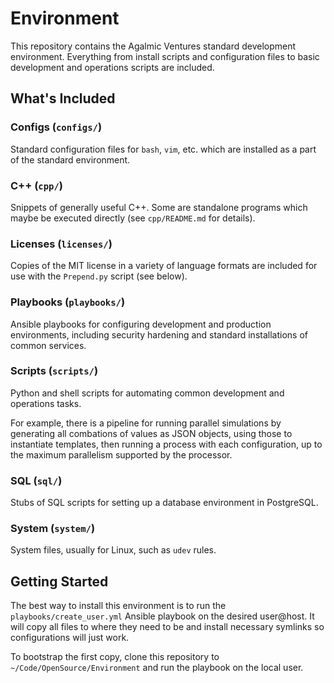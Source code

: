 # Environment
This repository contains the Agalmic Ventures standard development environment.
Everything from install scripts and configuration files to basic development
and operations scripts are included.

## What's Included

### Configs (`configs/`)
Standard configuration files for `bash`, `vim`, etc. which are installed as a
part of the standard environment.

### C++ (`cpp/`)
Snippets of generally useful C++. Some are standalone programs which maybe be
executed directly (see `cpp/README.md` for details).

### Licenses (`licenses/`)
Copies of the MIT license in a variety of language formats are included for use
with the `Prepend.py` script (see below).

### Playbooks (`playbooks/`)
Ansible playbooks for configuring development and production environments,
including security hardening and standard installations of common services.

### Scripts (`scripts/`)
Python and shell scripts for automating common development and operations
tasks.

For example, there is a pipeline for running parallel simulations by
generating all combations of values as JSON objects, using those to instantiate
templates, then running a process with each configuration, up to the maximum
parallelism supported by the processor.

### SQL (`sql/`)
Stubs of SQL scripts for setting up a database environment in PostgreSQL.

### System (`system/`)
System files, usually for Linux, such as `udev` rules.

## Getting Started
The best way to install this environment is to run the
`playbooks/create_user.yml` Ansible playbook on the desired user@host.  It
will copy all files to where they need to be and install necessary symlinks so
configurations will just work.

To bootstrap the first copy, clone this repository to
`~/Code/OpenSource/Environment` and run the playbook on the local user.
